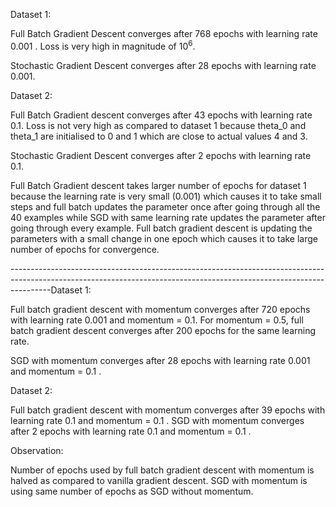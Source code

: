    Dataset 1:

   Full Batch Gradient Descent converges after 768 epochs with learning rate 0.001 . Loss is very high in magnitude of 10<sup>6</sup>.

   Stochastic Gradient Descent converges after 28 epochs with learning rate 0.001.

   Dataset 2:

   Full Batch Gradient descent converges after 43 epochs with learning rate 0.1. Loss is not very high as compared to dataset 1 because theta_0 and theta_1 are initialised to 0 and 1 which are close to actual values 4 and 3.

   Stochastic Gradient Descent converges after 2 epochs with learning rate 0.1. 


   Full Batch Gradient descent takes larger number of epochs for dataset 1 because the learning rate is very small (0.001) which causes it to take small steps and full batch updates the parameter once after going through all the 40 examples while SGD with same learning rate updates the parameter after going through every example.
   Full batch gradient descent is updating the parameters with a small change in one epoch which causes it to take large number of epochs for convergence.

   ----------------------------------------------------------------------------------------------------------------------------------------------------------------------Dataset 1:

   Full batch gradient descent with momentum converges after 720 epochs with learning rate 0.001 and momentum = 0.1. For momentum = 0.5, full batch gradient descent converges after 200 epochs for the same learning rate.

   SGD with momentum converges after 28 epochs with learning rate 0.001 and momentum = 0.1 .

   Dataset 2:

   Full batch gradient descent with momentum converges after 39 epochs with learning rate 0.1 and momentum = 0.1 .
   SGD with momentum converges after 2 epochs with learning rate 0.1 and momentum = 0.1 .


   Observation:

   Number of epochs used by full batch gradient descent with momentum is halved as compared to vanilla gradient descent. SGD with momentum is using same number of epochs as SGD without momentum.





